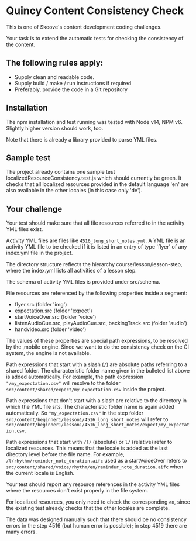 # Quincy Content Consistency Check

This is one of Skoove's content development coding challenges.

Your task is to extend the automatic tests for checking the consistency of the content.

## The following rules apply:

* Supply clean and readable code.
* Supply build / make / run instructions if required
* Preferably, provide the code in a Git repository

## Installation

The npm installation and test running was tested with Node v14, NPM v6. Slightly higher version should work, too.

Note that there is already a library provided to parse YML files.

## Sample test

The project already contains one sample test localizedResourceConsistency.test.js which should currently be green. It checks that all localized resources provided in the default language 'en' are also available in the other locales (in this case only 'de').

## Your challenge

Your test should make sure that all file resources referred to in the activity YML files exist. 

Activity YML files are files like `4516_long_short_notes.yml`. A YML file is an activity YML file to be checked if it is listed in an entry of type 'flyer' of any index.yml file in the project.

The directory structure reflects the hierarchy course/lesson/lesson-step, where the index.yml lists all activities of a lesson step.

The schema of activity YML files is provided under src/schema.

File resources are referenced by the following properties inside a segment:
* flyer.src (folder 'img')
* expectation.src (folder 'expect')
* startVoiceOver.src (folder 'voice')
* listenAudioCue.src, playAudioCue.src, backingTrack.src (folder 'audio')
* handvideo.src (folder 'video')

The values of these properties are special path expressions, to be resolved by the ,mobile engine. Since we want to do the consistency check on the CI system, the engine is not available.

Path expressions that start with a slash (`/`) are absolute paths referring to a shared folder. The characteristic folder name given in the bulleted list above is added automatically. For example, the path expression `"/my_expectation.csv"` will resolve to the folder `src/content/shared/expect/my_expectation.csv` inside the project.

Path expressions that don't start with a slash are relative to the directory in which the YML file sits. The characteristic folder name is again added automatically. So `"my_expectation.csv"` in the step folder `src/content/beginner1/lesson1/4516_long_short_notes` will refer to `src/content/beginner1/lesson1/4516_long_short_notes/expect/my_expectation.csv`.

Path expressions that start with `/l/` (absolute) or `l/` (relative) refer to localized resources. This means that the locale is added as the last directory level before the file name. For example, `/l/rhythm/reminder_note_duration.aifc` used as a startVoiceOver refers to `src/content/shared/voice/rhythm/en/reminder_note_duration.aifc` when the current locale is English.

Your test should report any resource references in the activity YML files where the resources don't exist properly in the file system.

For localized resources, you only need to check the corresponding `en`, since the existing test already checks that the other locales are complete.

The data was designed manually such that there should be no consistency errors in the step 4516 (but human error is possible); in step 4519 there are many errors.